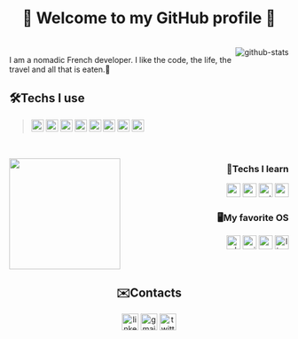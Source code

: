 <h1 align="center">👋 Welcome to my GitHub profile 👋</h1>

<br>
<img alt="github-stats" align="right" src="https://github-readme-stats.vercel.app/api?username=Erwann-M&theme=onedark&show_icons=true" />

I am a nomadic French developer. I like the code, the life, the travel and all that is eaten.🍔

<h2>🛠Techs I use</h2>

><p>
>  <img alt="html" src="https://img.shields.io/badge/HTML5-E34F26?style=for-the-badge&logo=html5&logoColor=white" height=22 />
>  <img alt="css" src="https://img.shields.io/badge/CSS3-1572B6?style=for-the-badge&logo=css3&logoColor=white" height=22 />
>  <img alt="php" src="https://img.shields.io/badge/PHP-777BB4?style=for-the-badge&logo=php&logoColor=white" height=22 />
>  <img alt="sass" src="https://img.shields.io/badge/Sass-CC6699?style=for-the-badge&logo=sass&logoColor=white" height=22 />
>  <img alt="mysql" src="https://img.shields.io/badge/MySQL-00000F?style=for-the-badge&logo=mysql&logoColor=white" height=22 />
>  <img alt="javascript" src="https://img.shields.io/badge/JavaScript-F7DF1E?style=for-the-badge&logo=javascript&logoColor=black" height=22 />
>  <img alt="typescript" src="https://img.shields.io/badge/TypeScript-007ACC?style=for-the-badge&logo=typescript&logoColor=white" height=22 />
>  <img alt="git" src="https://img.shields.io/badge/-Git-F05032?style=for-the-badge&logo=git&logoColor=white" height=22 />
  <br>
</p>

<img align="left" src="https://github-readme-stats.vercel.app/api/top-langs/?username=Erwann-M&layout=compact&theme=onedark" height=200 />

<div align="right">
  <h3>🔬Techs I learn</h3>

  <p>
    <img alt="react" src="https://img.shields.io/badge/React-20232A?style=for-the-badge&logo=react&logoColor=61DAFB" height=25 />
    <img alt="redux" src="https://img.shields.io/badge/Redux-593D88?style=for-the-badge&logo=redux&logoColor=white" height=25 />
    <img alt="python" src="https://img.shields.io/badge/Python-14354C?style=for-the-badge&logo=python&logoColor=white" height=25 />
    <img alt="rust" src="https://img.shields.io/badge/Rust-000000?style=for-the-badge&logo=rust&logoColor=white" height=25 />
  </p>
</div>
<div align="right">
  <h3>🖥My favorite OS</h3>

  <p>
    <img alt="ubuntu" src="https://img.shields.io/badge/Ubuntu-E95420?style=for-the-badge&logo=ubuntu&logoColor=white" height=25 />
    <img alt="windows" src="https://img.shields.io/badge/Windows-0078D6?style=for-the-badge&logo=windows&logoColor=white" height=25 />
    <img alt="android" src="https://img.shields.io/badge/Android-3DDC84?style=for-the-badge&logo=android&logoColor=white" height=25 />
    <img alt="linuxmint" src="https://img.shields.io/badge/Linux_Mint-87CF3E?style=for-the-badge&logo=linux-mint&logoColor=white" height=25 />
  </p>
</div>

<br>

<div align="center">
  <h2>✉️Contacts</h2>

  <p>
    <a href="https://www.linkedin.com/in/erwann-martin-988b21158"><img alt="linkedIn" src="https://img.shields.io/badge/LinkedIn-0077B5?style=for-the-badge&logo=linkedin&logoColor=white" height=30 /></a>
    <a href="mailto:erwann.martin.dev@gmail.com"><img title="erwann.martin.dev@gmail.com" alt="gmail" src="https://img.shields.io/badge/Gmail-D14836?style=for-the-badge&logo=gmail&logoColor=white" height=30 /></a>
    <a href="https://twitter.com/ErwannMartin3"><img alt="twitter" src="https://img.shields.io/badge/Twitter-1DA1F2?style=for-the-badge&logo=twitter&logoColor=white" height=30 /></a>
  </p>
</div>

<!--START_SECTION:waka-->
<!--END_SECTION:waka-->
